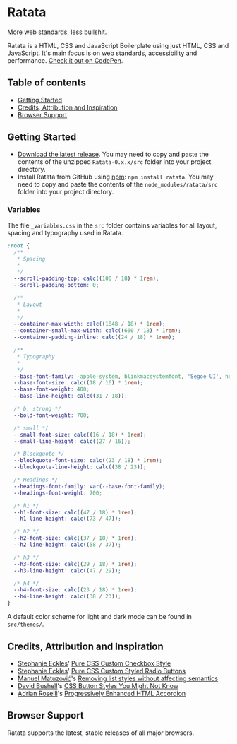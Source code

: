 # Ratata

More web standards, less bullshit.

Ratata is a HTML, CSS and JavaScript Boilerplate using just HTML, CSS and JavaScript. It's main focus is on web standards, accessibility and performance. [Check it out on CodePen](https://codepen.io/deoostfrees/pen/XWGWbEy).

## Table of contents

- [Getting Started](#getting-started)
- [Credits, Attribution and Inspiration](#credits-attribution-and-inspiration)
- [Browser Support](#browser-support)

## Getting Started

- [Download the latest release](https://github.com/deoostfrees/Ratata/releases). You may need to copy and paste the contents of the unzipped `Ratata-0.x.x/src` folder into your project directory.
- Install Ratata from GitHub using [npm](https://www.npmjs.com): `npm install ratata`. You may need to copy and paste the contents of the `node_modules/ratata/src` folder into your project directory.

### Variables

The file `_variables.css` in the `src` folder contains variables for all layout, spacing and typography used in Ratata.

```css
:root {
  /**
   * Spacing
   *
   */
  --scroll-padding-top: calc((100 / 18) * 1rem);
  --scroll-padding-bottom: 0;

  /**
   * Layout
   *
   */
  --container-max-width: calc((1848 / 18) * 1rem);
  --container-small-max-width: calc((660 / 18) * 1rem);
  --container-padding-inline: calc((24 / 18) * 1rem);

  /**
   * Typography
   *
   */
  --base-font-family: -apple-system, blinkmacsystemfont, 'Segoe UI', helvetica, arial, sans-serif;
  --base-font-size: calc((18 / 16) * 1rem);
  --base-font-weight: 400;
  --base-line-height: calc((31 / 18));

  /* b, strong */
  --bold-font-weight: 700;

  /* small */
  --small-font-size: calc((16 / 18) * 1rem);
  --small-line-height: calc((27 / 16));

  /* Blockquote */
  --blockquote-font-size: calc((23 / 18) * 1rem);
  --blockquote-line-height: calc((38 / 23));

  /* Headings */
  --headings-font-family: var(--base-font-family);
  --headings-font-weight: 700;

  /* h1 */
  --h1-font-size: calc((47 / 18) * 1rem);
  --h1-line-height: calc((73 / 47));

  /* h2 */
  --h2-font-size: calc((37 / 18) * 1rem);
  --h2-line-height: calc((58 / 37));

  /* h3 */
  --h3-font-size: calc((29 / 18) * 1rem);
  --h3-line-height: calc((47 / 29));

  /* h4 */
  --h4-font-size: calc((23 / 18) * 1rem);
  --h4-line-height: calc((38 / 23));
}
```

A default color scheme for light and dark mode can be found in `src/themes/`.

## Credits, Attribution and Inspiration

- [Stephanie Eckles](https://thinkdobecreate.com)' [Pure CSS Custom Checkbox Style](https://moderncss.dev/pure-css-custom-checkbox-style/)
- [Stephanie Eckles](https://thinkdobecreate.com)' [Pure CSS Custom Styled Radio Buttons](https://moderncss.dev/pure-css-custom-styled-radio-buttons/)
- [Manuel Matuzović](https://matuzo.at)'s [Removing list styles without affecting semantics](https://matuzo.at/blog/2023/removing-list-styles-without-affecting-semantics)
- [David Bushell](https://dbushell.com)'s [CSS Button Styles You Might Not Know](https://dbushell.com/2024/03/10/css-button-styles-you-might-not-know/)
- [Adrian Roselli](https://adrianroselli.com)'s [Progressively Enhanced HTML Accordion](https://adrianroselli.com/2023/08/progressively-enhanced-html-accordion.html)

## Browser Support

Ratata supports the latest, stable releases of all major browsers.
